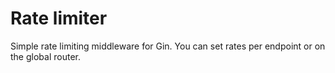 # Rate limiter
Simple rate limiting middleware for Gin.
You can set rates per endpoint or on the global router.

